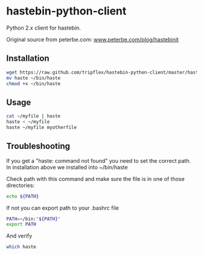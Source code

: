 hastebin-python-client
======================

Python 2.x client for hastebin.

Original source from peterbe.com:
www.peterbe.com/plog/hastebinit

## Installation
``` bash
wget https://raw.github.com/tripflex/hastebin-python-client/master/haste
mv haste ~/bin/haste
chmod +x ~/bin/haste
```

## Usage
``` bash
cat ~/myfile | haste
haste < ~/myfile
haste ~/myfile myotherfile
```

## Troubleshooting
If you get a "haste: command not found" you need to set the correct path. In installation above we installed into ~/bin/haste

Check path with this command and make sure the file is in one of those directories:
``` bash
echo ${PATH}
```

If not you can export path to your .bashrc file
``` bash
PATH=~/bin:"${PATH}"
export PATH
```

And verify
``` bash
which haste
```

